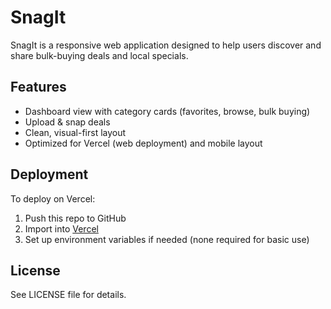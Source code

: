 # SnagIt

SnagIt is a responsive web application designed to help users discover and share bulk-buying deals and local specials. 

## Features
- Dashboard view with category cards (favorites, browse, bulk buying)
- Upload & snap deals
- Clean, visual-first layout
- Optimized for Vercel (web deployment) and mobile layout

## Deployment
To deploy on Vercel:
1. Push this repo to GitHub
2. Import into [Vercel](https://vercel.com)
3. Set up environment variables if needed (none required for basic use)

## License
See LICENSE file for details.
